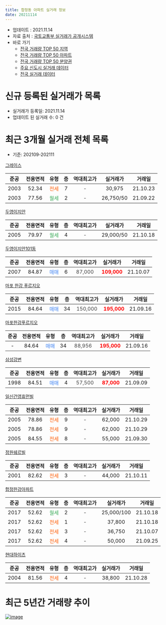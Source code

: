 ```yaml
---
title: 합정동 아파트 실거래 정보
date: 20211114
---
```


* 업데이트 : 2021.11.14
* 자료 출처 : [국토교통부 실거래가 공개시스템](http://rt.molit.go.kr)
* 바로 가기
    * [전국 거래량 TOP 50 지역](https://apt-info.github.io/apt-trade-info/tr)
    * [전국 거래량 TOP 50 아파트](https://apt-info.github.io/apt-trade-info/ta)
    * [전국 거래량 TOP 50 분양권](https://apt-info.github.io/apt-trade-info/tb)
    * [주요 신도시 실거래 데이터](https://apt-info.github.io/apt-trade-info/newtown)
    * [전국 실거래 데이터](https://apt-info.github.io/apt-trade-info/all)



<script async src="https://pagead2.googlesyndication.com/pagead/js/adsbygoogle.js"></script>
<!-- 기본광고 -->
<ins class="adsbygoogle"
     style="display:block"
     data-ad-client="ca-pub-1142216861245946"
     data-ad-slot="4805727019"
     data-ad-format="auto"
     data-full-width-responsive="true"></ins>
<script>
     (adsbygoogle = window.adsbygoogle || []).push({});
</script>


# 신규 등록된 실거래가 목록

* 실거래가 등록일: 2021.11.14
* 업데이트 된 실거래 수: 0 건




<script async src="https://pagead2.googlesyndication.com/pagead/js/adsbygoogle.js"></script>
<!-- 기본광고 -->
<ins class="adsbygoogle"
     style="display:block"
     data-ad-client="ca-pub-1142216861245946"
     data-ad-slot="4805727019"
     data-ad-format="auto"
     data-full-width-responsive="true"></ins>
<script>
     (adsbygoogle = window.adsbygoogle || []).push({});
</script>


# 최근 3개월 실거래 전체 목록
* 기준: 202109-202111


[그레이스](https://search.naver.com/search.naver?query=%EA%B7%B8%EB%A0%88%EC%9D%B4%EC%8A%A4)

|준공|전용면적|유형|층|역대최고가|실거래가|거래일|
|:---:|:---:|:---:|:---:|:---:|:---:|:---:|
|2003|52.34|<span style="color:#FF5A00">전세</span>|7|<span style="color:#444444">-</span>|30,975|21.10.23|
|2003|77.56|<span style="color:#34A853">월세</span>|2|<span style="color:#444444">-</span>|26,750/50|21.09.22|

[두영이지안](https://search.naver.com/search.naver?query=%EB%91%90%EC%98%81%EC%9D%B4%EC%A7%80%EC%95%88)

|준공|전용면적|유형|층|역대최고가|실거래가|거래일|
|:---:|:---:|:---:|:---:|:---:|:---:|:---:|
|2005|79.97|<span style="color:#34A853">월세</span>|4|<span style="color:#444444">-</span>|29,000/50|21.10.18|

[두영이지안101동](https://search.naver.com/search.naver?query=%EB%91%90%EC%98%81%EC%9D%B4%EC%A7%80%EC%95%88101%EB%8F%99)

|준공|전용면적|유형|층|역대최고가|실거래가|거래일|
|:---:|:---:|:---:|:---:|:---:|:---:|:---:|
|2007|84.87|<span style="color:#4285F3">매매</span>|6|<span style="color:#444444">87,000</span>|<b><span style="color:#FF0000">109,000</span></b>|21.10.07|

[마포 한강 푸르지오](https://search.naver.com/search.naver?query=%EB%A7%88%ED%8F%AC+%ED%95%9C%EA%B0%95+%ED%91%B8%EB%A5%B4%EC%A7%80%EC%98%A4)

|준공|전용면적|유형|층|역대최고가|실거래가|거래일|
|:---:|:---:|:---:|:---:|:---:|:---:|:---:|
|2015|84.64|<span style="color:#4285F3">매매</span>|34|<span style="color:#444444">150,000</span>|<b><span style="color:#FF0000">195,000</span></b>|21.09.16|

[마포한강푸르지오](https://search.naver.com/search.naver?query=%EB%A7%88%ED%8F%AC%ED%95%9C%EA%B0%95%ED%91%B8%EB%A5%B4%EC%A7%80%EC%98%A4)

|준공|전용면적|유형|층|역대최고가|실거래가|거래일|
|:---:|:---:|:---:|:---:|:---:|:---:|:---:|
|-|84.64|<span style="color:#4285F3">매매</span>|34|<span style="color:#444444">88,956</span>|<b><span style="color:#FF0000">195,000</span></b>|21.09.16|

[삼성강변](https://search.naver.com/search.naver?query=%EC%82%BC%EC%84%B1%EA%B0%95%EB%B3%80)

|준공|전용면적|유형|층|역대최고가|실거래가|거래일|
|:---:|:---:|:---:|:---:|:---:|:---:|:---:|
|1998|84.51|<span style="color:#4285F3">매매</span>|4|<span style="color:#444444">57,500</span>|<b><span style="color:#FF0000">87,000</span></b>|21.09.09|

[일신건영휴먼빌](https://search.naver.com/search.naver?query=%EC%9D%BC%EC%8B%A0%EA%B1%B4%EC%98%81%ED%9C%B4%EB%A8%BC%EB%B9%8C)

|준공|전용면적|유형|층|역대최고가|실거래가|거래일|
|:---:|:---:|:---:|:---:|:---:|:---:|:---:|
|2005|78.86|<span style="color:#FF5A00">전세</span>|9|<span style="color:#444444">-</span>|62,000|21.10.29|
|2005|78.86|<span style="color:#FF5A00">전세</span>|9|<span style="color:#444444">-</span>|62,000|21.10.29|
|2005|84.55|<span style="color:#FF5A00">전세</span>|8|<span style="color:#444444">-</span>|55,000|21.09.30|

[정원쉐르빌](https://search.naver.com/search.naver?query=%EC%A0%95%EC%9B%90%EC%89%90%EB%A5%B4%EB%B9%8C)

|준공|전용면적|유형|층|역대최고가|실거래가|거래일|
|:---:|:---:|:---:|:---:|:---:|:---:|:---:|
|2001|82.62|<span style="color:#FF5A00">전세</span>|3|<span style="color:#444444">-</span>|44,000|21.10.11|

[합정한강아파트](https://search.naver.com/search.naver?query=%ED%95%A9%EC%A0%95%ED%95%9C%EA%B0%95%EC%95%84%ED%8C%8C%ED%8A%B8)

|준공|전용면적|유형|층|역대최고가|실거래가|거래일|
|:---:|:---:|:---:|:---:|:---:|:---:|:---:|
|2017|52.62|<span style="color:#34A853">월세</span>|2|<span style="color:#444444">-</span>|25,000/100|21.10.18|
|2017|52.62|<span style="color:#FF5A00">전세</span>|1|<span style="color:#444444">-</span>|37,800|21.10.18|
|2017|52.62|<span style="color:#FF5A00">전세</span>|3|<span style="color:#444444">-</span>|36,750|21.10.07|
|2017|52.62|<span style="color:#FF5A00">전세</span>|4|<span style="color:#444444">-</span>|50,000|21.09.25|

[현대하이츠](https://search.naver.com/search.naver?query=%ED%98%84%EB%8C%80%ED%95%98%EC%9D%B4%EC%B8%A0)

|준공|전용면적|유형|층|역대최고가|실거래가|거래일|
|:---:|:---:|:---:|:---:|:---:|:---:|:---:|
|2004|81.56|<span style="color:#FF5A00">전세</span>|4|<span style="color:#444444">-</span>|38,800|21.10.28|



<script async src="https://pagead2.googlesyndication.com/pagead/js/adsbygoogle.js"></script>
<!-- 기본광고 -->
<ins class="adsbygoogle"
     style="display:block"
     data-ad-client="ca-pub-1142216861245946"
     data-ad-slot="4805727019"
     data-ad-format="auto"
     data-full-width-responsive="true"></ins>
<script>
     (adsbygoogle = window.adsbygoogle || []).push({});
</script>


# 최근 5년간 거래량 추이


<div style="width:100%;">
    <canvas id="deal_progress" height="200"></canvas>
</div>

<script>
new Chart(document.getElementById("deal_progress"), {
    type: 'line',
    data: {
        labels: ['16.01','16.02','16.03','16.04','16.05','16.06','16.07','16.08','16.09','16.10','16.11','16.12','17.01','17.02','17.03','17.04','17.05','17.06','17.07','17.08','17.09','17.10','17.11','17.12','18.01','18.02','18.03','18.04','18.05','18.06','18.07','18.08','18.09','18.10','18.11','18.12','19.01','19.02','19.03','19.04','19.05','19.06','19.07','19.08','19.09','19.10','19.11','19.12','20.01','20.02','20.03','20.04','20.05','20.06','20.07','20.08','20.09','20.10','20.11','20.12','21.01','21.02','21.03','21.04','21.05','21.06','21.07','21.08','21.09','21.10'],
        datasets: [{
            label: '매매/분양권',
            data: [9,4,8,9,10,14,7,5,5,8,3,2,2,0,5,8,3,3,2,9,7,3,9,4,5,4,6,4,2,2,3,2,4,4,3,2,0,1,1,0,3,3,5,3,3,9,12,6,2,8,3,2,4,3,11,3,2,6,3,4,5,4,5,1,3,3,4,2,3,1],
            borderColor: "rgba(66, 133, 243, 1)",
            backgroundColor: "rgba(66, 133, 243, 0.05)",
            borderWidth: 1,
            pointRadius: 0,
            fill: false,
            lineTension: 0
        },{
            label: '전/월세',
            data: [2,3,2,6,7,6,8,3,8,7,9,8,9,8,9,6,12,10,10,7,5,7,4,2,7,6,4,3,4,9,6,10,7,10,6,7,6,9,7,6,1,11,8,4,8,1,7,1,5,10,8,5,7,8,9,9,9,5,3,2,5,1,5,3,6,2,6,4,3,9],
            borderColor: "rgba(255, 90, 0, 1)",
            backgroundColor: "rgba(255, 90, 0, 0.05)",
            borderWidth: 1,
            pointRadius: 0,
            fill: false,
            lineTension: 0
        },{
            label: '합계',
            data: [11,7,10,15,17,20,15,8,13,15,12,10,11,8,14,14,15,13,12,16,12,10,13,6,12,10,10,7,6,11,9,12,11,14,9,9,6,10,8,6,4,14,13,7,11,10,19,7,7,18,11,7,11,11,20,12,11,11,6,6,10,5,10,4,9,5,10,6,6,10],
            borderColor: "rgba(0, 0, 0, 1)",
            backgroundColor: "rgba(0, 0, 0, 0.03)",
            borderWidth: 0.1,
            pointRadius: 0,
            fill: true,
            lineTension: 0
        }
        ]
    },
    options: {
        responsive: true,
        title: {
            display: false
        },
        tooltips: {
            mode: 'index',
            intersect: false
        },
        hover: {
            mode: 'nearest',
            intersect: true
        },
        scales: {
            xAxes: [{
                display: true,
                scaleLabel: {
                    display: true,
                    labelString: '년/월'
                }
            }],
            yAxes: [{
                display: true,
                ticks: {
                    suggestedMin: 0,
                },
                scaleLabel: {
                    display: true,
                    labelString: '실거래 수'
                }
            }]
        }
    }
});

</script>


[![image](https://apt-info.github.io/images/2020-01-03-apt-trade-info/1024x500.png)](https://play.google.com/store/apps/details?id=com.aptinfo.apttradeinfo)

